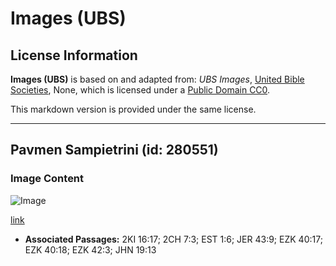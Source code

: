 # Images (UBS)

## License Information

**Images (UBS)** is based on and adapted from: _UBS Images_, [United Bible Societies](https://unitedbiblesocieties.org/), None, which is licensed under a [Public Domain CC0](https://creativecommons.org/public-domain/cc0/).

This markdown version is provided under the same license.



--------------------------------

## Pavmen Sampietrini (id: 280551)

### Image Content

![Image](https://cdn.aquifer.bible/aquifer-content/resources/Media/WEB-0784_pavement_sampietrini.jpg)

[link](https://cdn.aquifer.bible/aquifer-content/resources/Media/WEB-0784_pavement_sampietrini.jpg)

* **Associated Passages:** 2KI 16:17; 2CH 7:3; EST 1:6; JER 43:9; EZK 40:17; EZK 40:18; EZK 42:3; JHN 19:13

